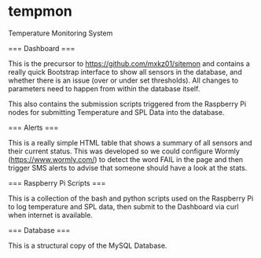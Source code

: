 tempmon
=======

Temperature Monitoring System

=== Dashboard ===

This is the precursor to https://github.com/mxkz01/sitemon and contains a really quick Bootstrap interface to show all sensors in the database, and whether there is an issue (over or under set thresholds). All changes to parameters need to happen from within the database itself.

This also contains the submission scripts triggered from the Raspberry Pi nodes for submitting Temperature and SPL Data into the database.

=== Alerts ===

This is a really simple HTML table that shows a summary of all sensors and their current status. This was developed so we could configure Wormly (https://www.wormly.com/) to detect the word FAIL in the page and then trigger SMS alerts to advise that someone should have a look at the stats.

=== Raspberry Pi Scripts ===

This is a collection of the bash and python scripts used on the Raspberry Pi to log temperature and SPL data, then submit to the Dashboard via curl when internet is available.

=== Database ===

This is a structural copy of the MySQL Database.
